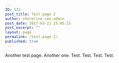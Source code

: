 ```yaml
---
ID: 131
post_title: Test page 2
author: shoreline-cms-admin
post_date: 2017-03-21 15:05:15
post_excerpt: ""
layout: page
permalink: /test-page-2/
published: true
---
```

Another test page. Another one. Test. Test. Test. Test.